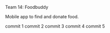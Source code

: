Team 14: Foodbuddy

Mobile app to find and donate food.

commit 1
commit 2
commit 3
commit 4
commit 5
